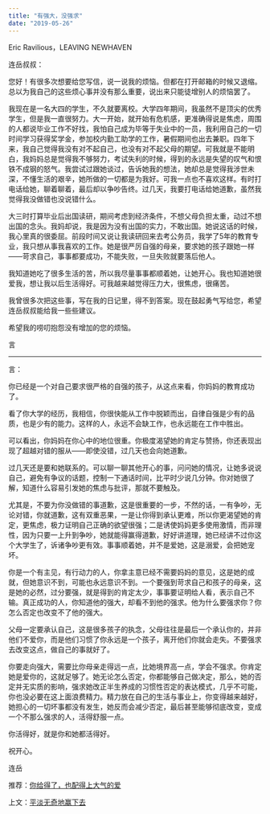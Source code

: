 ```yaml
---
title: "有强大，没强求"
date: "2019-05-26"
---
```


Eric Ravilious，LEAVING NEWHAVEN

  

连岳叔叔：

您好！有很多次想要给您写信，说一说我的烦恼。但都在打开邮箱的时候又退缩。总以为我自己的这些烦心事并没有那么重要，说出来只能徒增别人的烦恼罢了。

我现在是一名大四的学生，不久就要离校。大学四年期间，我虽然不是顶尖的优秀学生，但是我一直很努力。大一开始，就开始有危机感，更准确得说是焦虑，周围的人都说毕业工作不好找，我怕自己成为毕等于失业中的一员，我利用自己的一切时间学习获得奖学金，参加校内勤工助学的工作，暑假期间也出去兼职。四年下来，我自己觉得我没有对不起自己，也没有对不起父母的期望。可我就是不能明白，我妈妈总是觉得我不够努力，考试失利的时候，得到的永远是失望的叹气和恨铁不成钢的怒气。我尝试过跟她谈过，告诉她我的想法，她却总是觉得我涉世未深，不懂生活的艰辛，她所做的一切都是为我好。可我一点也不喜欢这样。有时打电话给她，聊着聊着，最后却以争吵告终。过几天，我要打电话给她道歉，虽然我觉得我没做错也没说错什么。

大三时打算毕业后出国读研，期间考虑到经济条件，不想父母负担太重，动过不想出国的念头。我妈却说，我是因为没有出国的实力，不敢出国。她说这话的时候，我心里真的很委屈。前段时间又说让我读研回来去考公务员，我学了5年的教育专业，我只想从事我喜欢的工作。她是很严厉自强的母亲，要求她的孩子跟她一样——苛求自己，事事都要成功，不能失败，一旦失败就要落后他人。

我知道她吃了很多生活的苦，所以我尽量事事都顺着她，让她开心。我也知道她很爱我，想让我以后生活得好。可我越来越觉得压力大，很焦虑，很痛苦。

我曾很多次把这些事，写在我的日记里，得不到答案。现在鼓起勇气写给您，希望连岳叔叔能给我一些些建议。

希望我的唠叨抱怨没有增加的您的烦恼。

言

  

* * *

  

言：

你已经是一个对自己要求很严格的自强的孩子，从这点来看，你妈妈的教育成功了。

看了你大学的经历，我相信，你很快能从工作中脱颖而出，自律自强是少有的品质，也是少有的能力。这样的人，永远不会缺工作，也永远能在工作中胜出。

可以看出，你妈妈在你心中的地位很重。你极度渴望她的肯定与赞扬，你还表现出现了超越对错的服从——即使没错，过几天也会向她道歉。

过几天还是要和她联系的。可以聊一聊其他开心的事，问问她的情况，让她多说说自己，避免有争议的话题，控制一下通话时间，比平时少说几分钟。你对她很了解，知道什么容易引发她的焦虑与批评，那就不要触及。

尤其是，不要为你没做错的事道歉，这是很重要的一步，不然的话，一有争吵，无论对错，你就道歉，这有双重恶果，一是让你得到承认更难，所以你更渴望她的肯定，更焦虑，极力证明自己正确的欲望很强；二是诱使妈妈更多使用激情，而非理性，因为只要一上升到争吵，她就能得赢得道歉，好好讲道理，她已经讲不过你这个大学生了，诉诸争吵更有效。事事顺着她，并不是爱她，这是溺爱，会把她宠坏。

你是一个有主见，有行动力的人，你拿主意已经不需要妈妈的意见，这是她的成就，但她意识不到，可能也永远意识不到。一个要强到苛求自己和孩子的母亲，这是她的必然，过分要强，就是得到的肯定太少，事事要证明给人看，表示自己不输。真正成功的人，你知道他的强大，却看不到他的强求。他为什么要强求你？你怎么否定也改变不了他的强大。

父母一定要承认自己，这是很多孩子的执念，父母往往是最后一个承认你的，并非他们不爱你，而是他们习惯了你永远是一个孩子，离开他们你就会走失。不要强求去改变这点，做自己的事就好了。

你要走向强大，需要比你母亲走得远一点，比她境界高一点，学会不强求。你肯定她是爱你的，这就足够了。她无论怎么否定，你都能够自己做决定，那么，她的否定并无实质的影响，强求她改正半生养成的习惯性否定的表达模式，几乎不可能，你也没必要在这上面浪费精力。精力放在自己的生活与事业上，你变得越来越好，她担心的一切坏事都没有发生，她反而会减少否定，最后甚至能够彻底改变，变成一个不那么强求的人，活得舒服一点。

  

你活得好，就是你和她都活得好。

祝开心。

连岳

  

推荐：[你给得了，也配得上大气的爱](http://mp.weixin.qq.com/s?__biz=MjM5NDU0Mjk2MQ==&mid=2651633536&idx=1&sn=7f7c5277f659f3038c5cf528d2429bfa&chksm=bd7e339e8a09ba88d58dc18c8d30757904de49f7a4dbd8dcbb9fdb513b6f3a22f5ba363c9f91&scene=21#wechat_redirect)

上文：[平淡无奇地赢下去](http://mp.weixin.qq.com/s?__biz=MjM5NDU0Mjk2MQ==&mid=2651633600&idx=1&sn=c1a52ffa24542c915635aa83d222eeb3&chksm=bd7e33de8a09bac8c626e890a6df6d20cc000e83bf32533283998d45cfe174c3f51f2e2052cb&scene=21#wechat_redirect)
